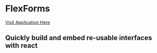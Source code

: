# FlexForms

[Visit Application Here](https://paulologeh.github.io/Panel-Builder)

## Quickly build and embed re-usable interfaces with react
